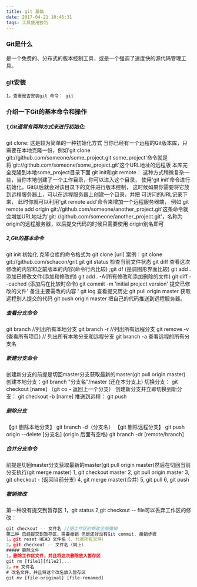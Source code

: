```yaml
---
title: git 基础
date: 2017-04-21 10:46:31
tags: 工具使用技巧
---
```


### Git是什么
是一个免费的、分布式的版本控制工具，或是一个强调了速度快的源代码管理工具。
### git安装
    1，查看是否安装git 命令： git 
### 介绍一下Git的基本命令和操作
##### 1,Git通常有两种方式来进行初始化:
git clone: 这是较为简单的一种初始化方式
	当你已经有一个远程的Git版本库，只需要在本地克隆一份，例如'git clone git://github.com/someone/some_project.git some_project'命令就是将'git://github.com/someone/some_project.git'这个URL地址的远程版 本库完全克隆到本地some_project目录下面
git init和git remote：
	这种方式稍微复杂一些，当你本地创建了一个工作目录，你可以进入这个目录，
    使用'git init'命令进行初始化，Git以后就会对该目录下的文件进行版本控制，
    这时候如果你需要将它放到远程服务器上，可以在远程服务器上创建一个目录，并把 可访问的URL记录下来，
    此时你就可以利用'git remote add'命令来增加一个远程服务器端，
    例如'git remote add origin git://github.com/someone/another_project.git'这条命令就会增加URL地址为'git: //github.com/someone/another_project.git'，名称为origin的远程服务器，以后提交代码的时候只需要使用 origin别名即可
##### 2,Git的基本命令 
git init 初始化
克隆仓库的命令格式为 git clone [url]
	案例：git clone git://github.com/schacon/grit.git
git status 检查当前文件状态
git diff 查看这次修改的内容和之前版本的内容(命令行内比较) ;git df (是调图形界面比较)
git add . 添加已修改文件(添加和修改的)
git add . -A(所有修改和添加删除的文件)
git diff --cached (添加后在比较时命令)
git commit -m 'initial project version' 提交已修改的文件' 备注主要需改的内容  '
git log 查看提交历史
git pull origin master 获取远程别人提交的代码
git push origin master  把自己的代码推送到远程服务器。
##### 查看分支命令
git branch  //列出所有本地分支
git branch -r //列出所有远程分支
git remove -v (查看所有项目)
// 列出所有本地分支和远程分支
git branch -a 查看远程的所有分支名
##### 新建分支命令
创建新分支的前提是切回master分支获取最新的master(git pull origin master)
创建本地分支：git branch "分支名"/master (还在本分支上)
切换分支： git checkout [name] （git co - 返回上一个分支）
创建新分支并立即切换到新分支： git checkout -b [name]
推送到远程： git push
##### 删除分支
【git 删除本地分支】
git branch -d（分支名）
【git 删除远程分支】
git push origin --delete [分支名]  (origin 后面有空格)
git branch -dr [remote/branch]


##### 合并分支命令
前提是切回master分支获取最新的master(git pull origin master)然后在切回当前分支执行(git merge master)
1, git checkout master
2, git pull origin master
3, git checkout - (返回当前分支)
4, git merge master(合并)
5, git pull
6, git push
##### 撤销修改
第一种没有提交到暂存区
1，git status
2,git checkout -- file可以丢弃工作区的修改：
```javascript
git checkout -- 文件名 //把工作区的修改全部撤销
第二种 已经提交到暂存区，需要撤销 但是还好没有Git commit, 撤销步骤
1，git reset HEAD 文件名（. 代表所有文件）
2，git checkout -- 文件名（同上）
##### 删除文件
1，删除工作区文件，并且将这次删除放入暂存区
git rm [file1][file2]...
2，rm 文件名
# 改名文件，并且将这个改名放入暂存区
git mv [file-original] [file-renamed]


